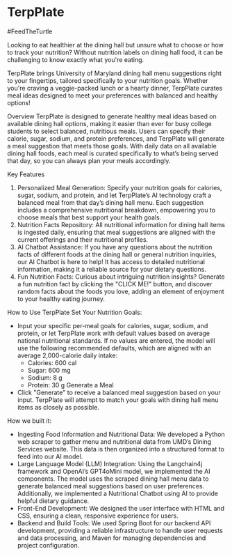 # TerpPlate

#FeedTheTurtle

Looking to eat healthier at the dining hall but unsure what to choose or how to track your nutrition? Without nutrition labels on dining hall food, it can be challenging to know exactly what you're eating.

TerpPlate brings University of Maryland dining hall menu suggestions right to your fingertips, tailored specifically to your nutrition goals. Whether you're craving a veggie-packed lunch or a hearty dinner, TerpPlate curates meal ideas designed to meet your preferences with balanced and healthy options!

Overview
TerpPlate is designed to generate healthy meal ideas based on available dining hall options, making it easier than ever for busy college students to select balanced, nutritious meals. Users can specify their calorie, sugar, sodium, and protein preferences, and TerpPlate will generate a meal suggestion that meets those goals. With daily data on all available dining hall foods, each meal is curated specifically to what’s being served that day, so you can always plan your meals accordingly. 

Key Features
1. Personalized Meal Generation: Specify your nutrition goals for calories, sugar, sodium, and protein, and let TerpPlate’s AI technology craft a balanced meal from that day’s dining hall menu. Each suggestion includes a comprehensive nutritional breakdown, empowering you to choose meals that best support your health goals.
2. Nutrition Facts Repository: All nutritional information for dining hall items is ingested daily, ensuring that meal suggestions are aligned with the current offerings and their nutritional profiles.
3. AI Chatbot Assistance: If you have any questions about the nutrition facts of different foods at the dining hall or general nutrition inquiries, our AI Chatbot is here to help! It has access to detailed nutritional information, making it a reliable source for your dietary questions.
4. Fun Nutrition Facts: Curious about intriguing nutrition insights? Generate a fun nutrition fact by clicking the "CLICK ME!" button, and discover random facts about the foods you love, adding an element of enjoyment to your healthy eating journey.

How to Use TerpPlate
Set Your Nutrition Goals: 
- Input your specific per-meal goals for calories, sugar, sodium, and protein, or let TerpPlate work with default values based on average national nutritional standards. If no values are entered, the model will use the following recommended defaults, which are aligned with an average 2,000-calorie daily intake:
  - Calories: 600 cal
  - Sugar: 600 mg
  - Sodium: 8 g
  - Protein: 30 g
Generate a Meal 
- Click "Generate" to receive a balanced meal suggestion based on your input. TerpPlate will attempt to match your goals with dining hall menu items as closely as possible.

How we built it:
- Ingesting Food Information and Nutritional Data: We developed a Python web scraper to gather menu and nutritional data from UMD’s Dining Services website. This data is then organized into a structured format to feed into our AI model.
- Large Language Model (LLM) Integration: Using the Langchain4j framework and OpenAI’s GPT4oMini model, we implemented the AI components. The model uses the scraped dining hall menu data to generate balanced meal suggestions based on user preferences. Additionally, we implemented a Nutritional Chatbot using AI to provide helpful dietary guidance.
- Front-End Development: We designed the user interface with HTML and CSS, ensuring a clean, responsive experience for users.
- Backend and Build Tools: We used Spring Boot for our backend API development, providing a reliable infrastructure to handle user requests and data processing, and Maven for managing dependencies and project configuration.

